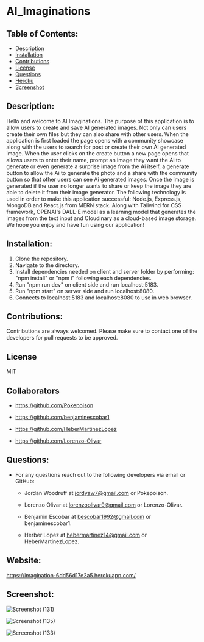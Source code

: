 # AI_Imaginations

  ## Table of Contents:
  - [Description](#Description)
  - [Installation](#Installation)
  - [Contributions](#Contributions)
  - [License](#License)
  - [Questions](#Questions)
  - [Heroku](#Heroku)
  - [Screenshot](#Screenshot)

  ## Description:
  Hello and welcome to AI Imaginations. The purpose of this application is to allow users to create and save AI generated images. Not only can users create their own files but they can also share with other users. When the application is first loaded the page opens with a community showcase along with the users to search for post or create their own Ai generated image. When the user clicks on the create button a new page opens that allows users to enter their name, prompt an image they want the Ai to generate or even generate a surprise image from the Ai itself, a generate button to allow the Ai to generate the photo and a share with the community button so that other users can see Ai generated images. Once the image is generated if the user no longer wants to share or keep the image they are able to delete it from their image generator. The following technology is used in order to make this application successful: Node.js, Express.js, MongoDB and React.js from MERN stack. Along with Tailwind for CSS framework, OPENAI's DALL-E model as a learning model that generates the images from the text input and Cloudinary as a cloud-based image storage. We hope you enjoy and have fun using our application!

  ## Installation:
  1. Clone the repository.
  2. Navigate to the directory.
  3. Install dependencies needed on client and server folder by performing: "npm install" or "npm i" following each dependencies.
  4. Run "npm run dev" on client side and run localhost:5183.
  5. Run "npm start" on server side and run localhost:8080.
  5. Connects to localhost:5183 and localhost:8080 to use in web browser.

  ## Contributions:
  Contributions are always welcomed. Please make sure to contact one of the developers for pull requests to be approved.

  ## License
  MIT

  ## Collaborators
  - https://github.com/Pokepoison

  - https://github.com/benjaminescobar1

  - https://github.com/HeberMartinezLopez

  - https://github.com/Lorenzo-Olivar
  
  ## Questions:
  - For any questions reach out to the following developers via email or GitHub:
    
    - Jordan Woodruff at jordyaw7@gmail.com or Pokepoison.
    
    - Lorenzo Olivar at lorenzoolivar9@gmail.com or Lorenzo-Olivar.
    
    - Benjamin Escobar at bescobar1992@gmail.com or benjaminescobar1.
    
    - Herber Lopez at hebermartinez14@gmail.com or HeberMartinezLopez.

  ## Website:
  https://imagination-6dd56d17e2a5.herokuapp.com/

  ## Screenshot:
  ![Screenshot (131)](https://github.com/Pokepoison/first-day-demo/assets/134848930/ee5a743b-4174-457a-b257-db8e211a3021)
 
  ![Screenshot (135)](https://github.com/Pokepoison/AI_Imaginations/assets/134848930/d54d49cc-b2e0-47c1-8c87-a0c022c753d0)
 
  ![Screenshot (133)](https://github.com/Pokepoison/AI_Imaginations/assets/134848930/00c0fa78-2532-49d1-bcaf-7d3c949f32f7)

